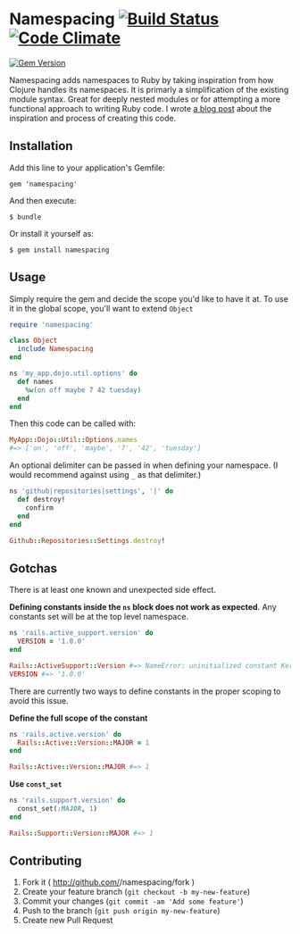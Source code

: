 # Namespacing [![Build Status](https://travis-ci.org/jah2488/namespacing.png?branch=master)](https://travis-ci.org/jah2488/namespacing) [![Code Climate](https://codeclimate.com/github/jah2488/namespacing.png)](https://codeclimate.com/github/jah2488/namespacing)
[![Gem Version](https://badge.fury.io/rb/namespacing.png)](http://badge.fury.io/rb/namespacing)


Namespacing adds namespaces to Ruby by taking inspiration from how Clojure handles its namespaces.
It is primarly a simplification of the existing module syntax. Great for deeply nested modules or for attempting a more functional approach to writing Ruby code. I wrote [a blog post](http://jah2488.roon.io/adding-namespaces-to-ruby-for-fun-and-practice) about the inspiration and process of creating this code.

## Installation

Add this line to your application's Gemfile:

    gem 'namespacing'

And then execute:

    $ bundle

Or install it yourself as:

    $ gem install namespacing

## Usage

Simply require the gem and decide the scope you'd like to have it at. To use it in the global scope, you'll want to extend `Object`

```rb
require 'namespacing'

class Object
  include Namespacing
end

ns 'my_app.dojo.util.options' do
  def names
    %w(on off maybe 7 42 tuesday)
  end
end
```
Then this code can be called with: 
```rb
MyApp::Dojo::Util::Options.names 
#=> ['on', 'off', 'maybe', '7', '42', 'tuesday']
```

An optional delimiter can be passed in when defining your namespace. (I would recommend against using `_` as that delimiter.)
```rb
ns 'github|repositories|settings', '|' do
  def destroy!
    confirm
  end
end

Github::Repositories::Settings.destroy!
```



## Gotchas

There is at least one known and unexpected side effect. 

__Defining constants inside the `ns` block does not work as expected__. 
Any constants set will be at the top level namespace.
```rb
ns 'rails.active_support.version' do
  VERSION = '1.0.0'
end

Rails::ActiveSupport::Version #=> NameError: uninitialized constant Kernel::Rails::ActiveSupport::Version::VERSION
VERSION #=> '1.0.0'
```

There are currently two ways to define constants in the proper scoping to avoid this issue.

__Define the full scope of the constant__
```rb
ns 'rails.active.version' do
  Rails::Active::Version::MAJOR = 1
end

Rails::Active::Version::MAJOR #=> 1
```

__Use `const_set`__
```rb
ns 'rails.support.version' do
  const_set(:MAJOR, 1)
end

Rails::Support::Version::MAJOR #=> 1
```


## Contributing

1. Fork it ( http://github.com/<my-github-username>/namespacing/fork )
2. Create your feature branch (`git checkout -b my-new-feature`)
3. Commit your changes (`git commit -am 'Add some feature'`)
4. Push to the branch (`git push origin my-new-feature`)
5. Create new Pull Request
